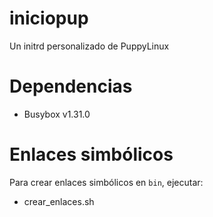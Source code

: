 # iniciopup
Un initrd personalizado de PuppyLinux

# Dependencias

 - Busybox v1.31.0

# Enlaces simbólicos

Para crear enlaces simbólicos en `bin`, ejecutar:

 - crear_enlaces.sh
